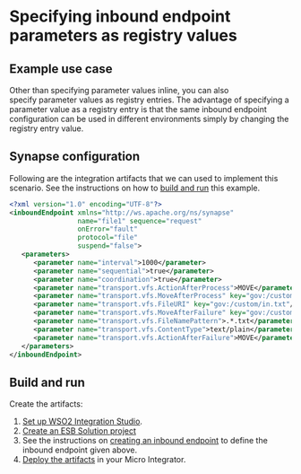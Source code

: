 # Specifying inbound endpoint parameters as registry values
## Example use case

Other than specifying parameter values inline, you can also
specify parameter values as registry entries. The advantage of
specifying a parameter value as a registry entry is that the same
inbound endpoint configuration can be used in different environments
simply by changing the registry entry value.

<!--

```
    <?xml version="1.0" encoding="UTF-8"?>
    <inboundEndpoint xmlns="http://ws.apache.org/ns/synapse" name="file" sequence="request" onError="fault" protocol="file" suspend="false">
       <parameters>
          ...............
          <parameter name="transport.vfs.FileURI" key="conf:/repository/ei/ei-configurations/test"/>
          ...............
       </parameters>
    </inboundEndpoint>
```
-->

## Synapse configuration

Following are the integration artifacts that we can used to implement this scenario. See the instructions on how to [build and run](#build-and-run) this example.
 
```xml
<?xml version="1.0" encoding="UTF-8"?>
<inboundEndpoint xmlns="http://ws.apache.org/ns/synapse" 
                 name="file1" sequence="request" 
                 onError="fault" 
                 protocol="file" 
                 suspend="false">
   <parameters>
      <parameter name="interval">1000</parameter>
      <parameter name="sequential">true</parameter> 
      <parameter name="coordination">true</parameter> 
      <parameter name="transport.vfs.ActionAfterProcess">MOVE</parameter>
      <parameter name="transport.vfs.MoveAfterProcess" key="gov:/custom/out.txt"/>
      <parameter name="transport.vfs.FileURI" key="gov:/custom/in.txt"/>
      <parameter name="transport.vfs.MoveAfterFailure" key="gov:/custom/failed.txt"/>
      <parameter name="transport.vfs.FileNamePattern">.*.txt</parameter>
      <parameter name="transport.vfs.ContentType">text/plain</parameter>
      <parameter name="transport.vfs.ActionAfterFailure">MOVE</parameter>
   </parameters>
</inboundEndpoint>
```

## Build and run

Create the artifacts:

1. [Set up WSO2 Integration Studio](../../../../develop/installing-WSO2-Integration-Studio).
2. [Create an ESB Solution project](../../../../develop/creating-projects/#esb-config-project)
3. See the instructions on [creating an inbound endpoint](../../../../develop/creating-artifacts/creating-an-inbound-endpoint) to define the inbound endpoint given above.
4. [Deploy the artifacts](../../../../develop/deploy-and-run) in your Micro Integrator.